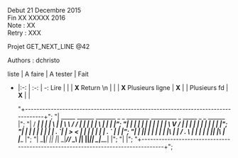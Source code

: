Debut 21 Decembre 2015  
Fin XX XXXXX 2016  
Note : XX  
Retry : XXX  

Projet GET\_NEXT\_LINE @42

Authors : dchristo

liste | A faire | A tester | Fait
- |:-: | :-: | -:
Lire | | | **X**
Return \n | | | **X**
Plusieurs ligne | **X** | |
Plusieurs fd | **X** | |

	"+---------------------------------------------------------------------------------+";
	"|   _____ ______ _______   _   _ ________   _________   _      _____ _   _ ______  |";
	"|  / ____|  ____|__   __| | \ | |  ____\ \ / /__   __| | |    |_   _| \ | |  ____| |";
	"| | |  __| |__     | |    |  \| | |__   \ V /   | |    | |      | | |  \| | |__    |";
	"| | | |_ |  __|    | |    | . \`|  __|   > <    | |    | |      | | | . \` |  __|  |";
	"| | |__| | |____   | |    | |\  | |____ / . \   | |    | |____ _| |_| |\  | |____  |";
	"|  \_____|______|  |_|    |_| \_|______/_/ \_\  |_|    |______|_____|_| \_|______| |";
	"|                                                                                  |";
	"+----------------------------------------------------------------------------------+";
